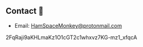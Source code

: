 ## Contact 📘

- Email: [HamSpaceMonkey@protonmail.com](mailto:HamSpaceMonkey@protonmail.com)

2FqRaji9aKHLmaKz1O1cGT2c1whxvz7KG-mz1_xfqcA
